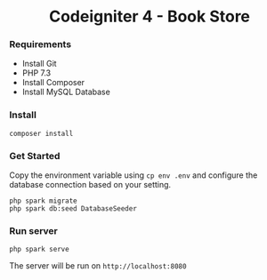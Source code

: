 <h1 align="center">
  <br>
  Codeigniter 4 - Book Store
  <br>
</h1>

### Requirements

- Install Git
- PHP 7.3
- Install Composer
- Install MySQL Database

### Install

    composer install

### Get Started
Copy the environment variable using `cp env .env` and configure the database connection based on your setting.

    php spark migrate
    php spark db:seed DatabaseSeeder

### Run server

    php spark serve
The server will be run on `http://localhost:8080`